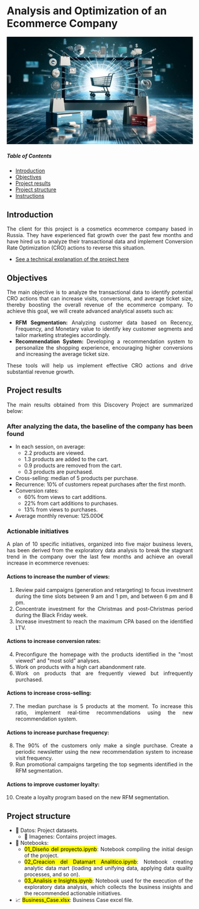 # Analysis and Optimization of an Ecommerce Company

![featured](https://github.com/pabloelt/analysis-and-optimization-of-an-ecommerce-company//blob/main/Datos/Imagenes/featured.jpg?raw=true)

##### Table of Contents 
* [Introduction](#introduction)
* [Objectives](#objectives)
* [Project results](#project-results)
* [Project structure](#project-structure)
* [Instructions](#instructions)

<div align="justify">
 
## Introduction

The client for this project is a cosmetics ecommerce company based in Russia. They have experienced flat growth over the past few months and have hired us to analyze their transactional data and implement Conversion Rate Optimization (CRO) actions to reverse this situation.

 * [See a technical explanation of the project here](https://pabloelt.github.io/project/project3/)

## Objectives

The main objective is to analyze the transactional data to identify potential CRO actions that can increase visits, conversions, and average ticket size, thereby boosting the overall revenue of the ecommerce company. To achieve this goal, we will create advanced analytical assets such as:

* **RFM Segmentation:** Analyzing customer data based on Recency, Frequency, and Monetary value to identify key customer segments and tailor marketing strategies accordingly.
* **Recommendation System:** Developing a recommendation system to personalize the shopping experience, encouraging higher conversions and increasing the average ticket size.

These tools will help us implement effective CRO actions and drive substantial revenue growth.

## Project results

The main results obtained from this Discovery Project are summarized below:

### After analyzing the data, the baseline of the company has been found

* In each session, on average:
  * 2.2 products are viewed.
  * 1.3 products are added to the cart.
  * 0.9 products are removed from the cart.
  * 0.3 products are purchased.
* Cross-selling: median of 5 products per purchase.
* Recurrence: 10% of customers repeat purchases after the first month.
* Conversion rates:
  * 60% from views to cart additions.
  * 22% from cart additions to purchases.
  * 13% from views to purchases.
* Average monthly revenue: 125.000€

### Actionable initiatives

A plan of 10 specific initiatives, organized into five major business levers, has been derived from the exploratory data analysis to break the stagnant trend in the company over the last few months and achieve an overall increase in ecommerce revenues:

#### Actions to increase the number of views:

1. Review paid campaigns (generation and retargeting) to focus investment during the time slots between 9 am and 1 pm, and between 6 pm and 8 pm.
2. Concentrate investment for the Christmas and post-Christmas period during the Black Friday week.
3. Increase investment to reach the maximum CPA based on the identified LTV.

#### Actions to increase conversion rates:

4. Preconfigure the homepage with the products identified in the "most viewed" and "most sold" analyses.
5. Work on products with a high cart abandonment rate.
6. Work on products that are frequently viewed but infrequently purchased.

#### Actions to increase cross-selling:

 7. The median purchase is 5 products at the moment. To increase this ratio, implement real-time recommendations using the new recommendation system.

#### Actions to increase purchase frequency:

8. The 90% of the customers only make a single purchase. Create a periodic newsletter using the new recommendation system to increase visit frequency.
9. Run promotional campaigns targeting the top segments identified in the RFM segmentation.

#### Actions to improve customer loyalty:

10. Create a loyalty program based on the new RFM segmentation.

## Project structure

* 📁 Datos: Project datasets.
  * 📁 Imagenes: Contains project images.
* 📁 Notebooks:
  * <mark>01_Diseño del proyecto.ipynb</mark>: Notebook compiling the initial design of the project.
  * <mark>02_Creacion del Datamart Analitico.ipynb</mark>: Notebook creating analytic data mart (loading and unifying data, applying data quality processes, and so on).
  * <mark>03_Analisis e Insights.ipynb</mark>: Notebook used for the execution of the exploratory data analysis, which collects the business insights and the recommended actionable initiatives.
* 📈 <mark>Business_Case.xlsx</mark>: Business Case excel file.
